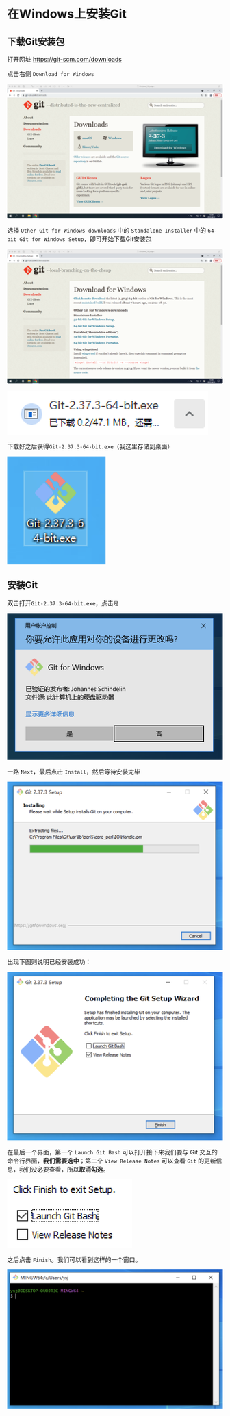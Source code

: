 # 在Windows上安装Git

## 下载Git安装包

打开网址 https://git-scm.com/downloads

点击右侧 `Download for Windows`

![](./assets/install-win-0.png)

选择 `Other Git for Windows downloads` 中的 `Standalone Installer` 中的 `64-bit Git for Windows Setup`，即可开始下载Git安装包

![](./assets/install-win-1.png)

![](./assets/install-win-2.png)

下载好之后获得`Git-2.37.3-64-bit.exe`（我这里存储到桌面）

![](./assets/install-win-3.png)

## 安装Git

双击打开`Git-2.37.3-64-bit.exe`，点击`是`

![](./assets/install-win-4.png)

一路 `Next`，最后点击 `Install`，然后等待安装完毕

![](./assets/install-win-5.png)

出现下图则说明已经安装成功：

![](./assets/install-win-6.png)

在最后一个界面，第一个 `Launch Git Bash` 可以打开接下来我们要与 Git 交互的命令行界面，**我们需要选中**；第二个 `View Release Notes` 可以查看 `Git` 的更新信息，我们没必要查看，所以**取消勾选**。

![](./assets/install-win-7.png)

之后点击 `Finish`。我们可以看到这样的一个窗口。

![](./assets/install-win-8.png)
